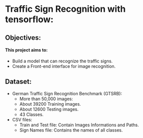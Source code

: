 # Traffic Sign Recognition with tensorflow:
## Objectives:
#### This project aims to:
 
* Build a model that can recognize the traffic signs.
* Create a Front-end interface for image recognition.
 
## Dataset:
* German Traffic Sign Recognition Benchmark (GTSRB):
  * More than 50,000 images:
  * About 39200 Training images.
  * About 12600 Testing images.
  * 43 Classes.
* CSV files:
  * Train and Test file: Contain Images Informations and Paths.
  * Sign Names file: Contains the names of all classes. 
 
